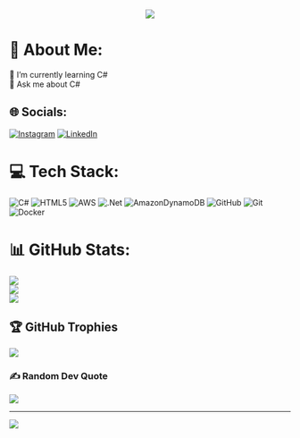 <br>
<p align="center"><img src="https://i.imgur.com/A6bWGFl.gif"/>

# 💫 About Me:
🌱 I’m currently learning C#<br>💬 Ask me about C#<br>


## 🌐 Socials:
[![Instagram](https://img.shields.io/badge/Instagram-%23E4405F.svg?logo=Instagram&logoColor=white)](https://instagram.com/alp.incee) [![LinkedIn](https://img.shields.io/badge/LinkedIn-%230077B5.svg?logo=linkedin&logoColor=white)](https://linkedin.com/in/alperen-ince) 

# 💻 Tech Stack:
![C#](https://img.shields.io/badge/c%23-%23239120.svg?style=for-the-badge&logo=csharp&logoColor=white) ![HTML5](https://img.shields.io/badge/html5-%23E34F26.svg?style=for-the-badge&logo=html5&logoColor=white) ![AWS](https://img.shields.io/badge/AWS-%23FF9900.svg?style=for-the-badge&logo=amazon-aws&logoColor=white) ![.Net](https://img.shields.io/badge/.NET-5C2D91?style=for-the-badge&logo=.net&logoColor=white) ![AmazonDynamoDB](https://img.shields.io/badge/Amazon%20DynamoDB-4053D6?style=for-the-badge&logo=Amazon%20DynamoDB&logoColor=white) ![GitHub](https://img.shields.io/badge/github-%23121011.svg?style=for-the-badge&logo=github&logoColor=white) ![Git](https://img.shields.io/badge/git-%23F05033.svg?style=for-the-badge&logo=git&logoColor=white) ![Docker](https://img.shields.io/badge/docker-%230db7ed.svg?style=for-the-badge&logo=docker&logoColor=white)
# 📊 GitHub Stats:
![](https://github-readme-stats.vercel.app/api?username=alperenopscode&theme=dark&hide_border=false&include_all_commits=false&count_private=false)<br/>
![](https://github-readme-streak-stats.herokuapp.com/?user=alperenopscode&theme=dark&hide_border=false)<br/>
![](https://github-readme-stats.vercel.app/api/top-langs/?username=alperenopscode&theme=dark&hide_border=false&include_all_commits=false&count_private=false&layout=compact)

## 🏆 GitHub Trophies
![](https://github-profile-trophy.vercel.app/?username=alperenopscode&theme=monokai&no-frame=false&no-bg=true&margin-w=4)

### ✍️ Random Dev Quote
![](https://quotes-github-readme.vercel.app/api?type=horizontal&theme=merko)

---
[![](https://visitcount.itsvg.in/api?id=alperenopscode&icon=2&color=0)](https://visitcount.itsvg.in)

<!-- Proudly created with GPRM ( https://gprm.itsvg.in ) -->
